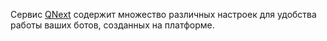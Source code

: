Сервис [QNext](https://t.me/qnextbot) содержит множество различных настроек для удобства работы ваших ботов, созданных на платформе.